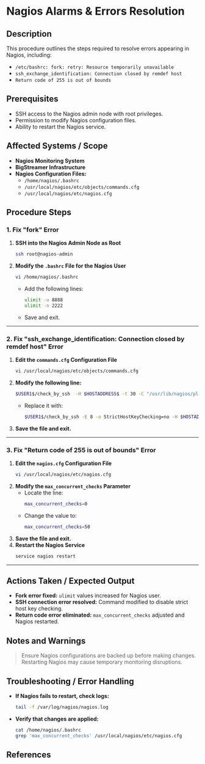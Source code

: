 # Nagios Alarms & Errors Resolution

## Description
This procedure outlines the steps required to resolve errors appearing in Nagios, including:
- `/etc/bashrc: fork: retry: Resource temporarily unavailable`
- `ssh_exchange_identification: Connection closed by remdef host`
- `Return code of 255 is out of bounds`

## Prerequisites
- SSH access to the Nagios admin node with root privileges.
- Permission to modify Nagios configuration files.
- Ability to restart the Nagios service.

## Affected Systems / Scope
- **Nagios Monitoring System**
- **BigStreamer Infrastructure**
- **Nagios Configuration Files:**
  - `/home/nagios/.bashrc`
  - `/usr/local/nagios/etc/objects/commands.cfg`
  - `/usr/local/nagios/etc/nagios.cfg`

## Procedure Steps

### **1. Fix "fork" Error**
1. **SSH into the Nagios Admin Node as Root**
   ```bash
   ssh root@nagios-admin
   ```

2. **Modify the `.bashrc` File for the Nagios User**
   ```bash
   vi /home/nagios/.bashrc
   ```
   - Add the following lines:
     ```bash
     ulimit -u 8888
     ulimit -n 2222
     ```
   - Save and exit.

---

### **2. Fix "ssh_exchange_identification: Connection closed by remdef host" Error**
1. **Edit the `commands.cfg` Configuration File**
   ```bash
   vi /usr/local/nagios/etc/objects/commands.cfg
   ```
2. **Modify the following line:**
   ```bash
   $USER1$/check_by_ssh  -H $HOSTADDRESS$ -t 30 -C "/usr/lib/nagios/plugins/check_disk -w $ARG1$ -c $ARG2$ -p $ARG3$"
   ```
   - Replace it with:
     ```bash
     $USER1$/check_by_ssh -E 8 -o StrictHostKeyChecking=no -H $HOSTADDRESS$ -t 30 -C "/usr/lib/nagios/plugins/check_disk -w $ARG1$ -c $ARG2$ -p $ARG3$"
     ```
3. **Save the file and exit.**

---

### **3. Fix "Return code of 255 is out of bounds" Error**
1. **Edit the `nagios.cfg` Configuration File**
   ```bash
   vi /usr/local/nagios/etc/nagios.cfg
   ```
2. **Modify the `max_concurrent_checks` Parameter**
   - Locate the line:
     ```bash
     max_concurrent_checks=0
     ```
   - Change the value to:
     ```bash
     max_concurrent_checks=50
     ```
3. **Save the file and exit.**
4. **Restart the Nagios Service**
   ```bash
   service nagios restart
   ```

---

## Actions Taken / Expected Output
- **Fork error fixed:** `ulimit` values increased for Nagios user.
- **SSH connection error resolved:** Command modified to disable strict host key checking.
- **Return code error eliminated:** `max_concurrent_checks` adjusted and Nagios restarted.

## Notes and Warnings
> Ensure Nagios configurations are backed up before making changes.  
> Restarting Nagios may cause temporary monitoring disruptions.

## Troubleshooting / Error Handling
- **If Nagios fails to restart, check logs:**
  ```bash
  tail -f /var/log/nagios/nagios.log
  ```
- **Verify that changes are applied:**
  ```bash
  cat /home/nagios/.bashrc
  grep 'max_concurrent_checks' /usr/local/nagios/etc/nagios.cfg
  ```

## References
